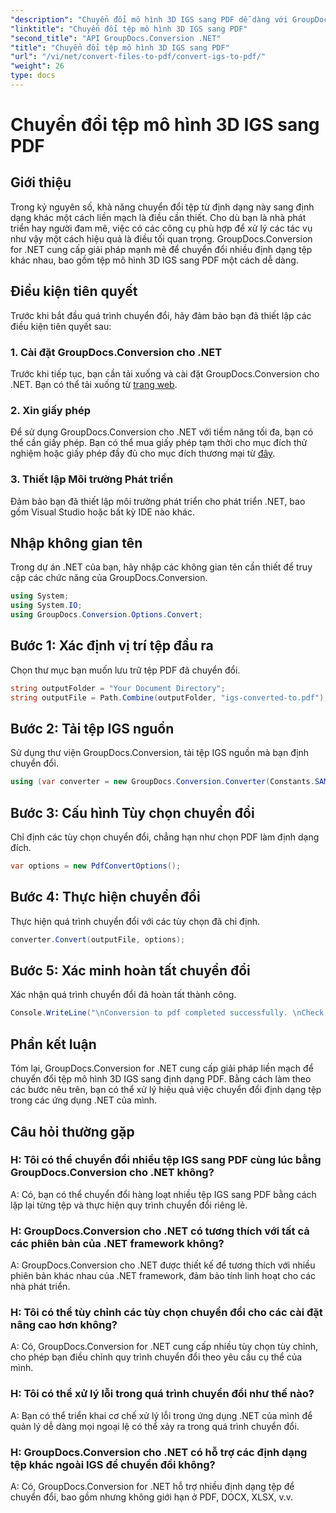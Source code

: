 ```yaml
---
"description": "Chuyển đổi mô hình 3D IGS sang PDF dễ dàng với GroupDocs.Conversion cho .NET. Tải xuống ngay để chuyển đổi định dạng tệp liền mạch."
"linktitle": "Chuyển đổi tệp mô hình 3D IGS sang PDF"
"second_title": "API GroupDocs.Conversion .NET"
"title": "Chuyển đổi tệp mô hình 3D IGS sang PDF"
"url": "/vi/net/convert-files-to-pdf/convert-igs-to-pdf/"
"weight": 26
type: docs
---
```

# Chuyển đổi tệp mô hình 3D IGS sang PDF

## Giới thiệu
Trong kỷ nguyên số, khả năng chuyển đổi tệp từ định dạng này sang định dạng khác một cách liền mạch là điều cần thiết. Cho dù bạn là nhà phát triển hay người đam mê, việc có các công cụ phù hợp để xử lý các tác vụ như vậy một cách hiệu quả là điều tối quan trọng. GroupDocs.Conversion for .NET cung cấp giải pháp mạnh mẽ để chuyển đổi nhiều định dạng tệp khác nhau, bao gồm tệp mô hình 3D IGS sang PDF một cách dễ dàng.
## Điều kiện tiên quyết
Trước khi bắt đầu quá trình chuyển đổi, hãy đảm bảo bạn đã thiết lập các điều kiện tiên quyết sau:
### 1. Cài đặt GroupDocs.Conversion cho .NET
Trước khi tiếp tục, bạn cần tải xuống và cài đặt GroupDocs.Conversion cho .NET. Bạn có thể tải xuống từ [trang web](https://releases.groupdocs.com/conversion/net/).
### 2. Xin giấy phép
Để sử dụng GroupDocs.Conversion cho .NET với tiềm năng tối đa, bạn có thể cần giấy phép. Bạn có thể mua giấy phép tạm thời cho mục đích thử nghiệm hoặc giấy phép đầy đủ cho mục đích thương mại từ [đây](https://purchase.groupdocs.com/buy).
### 3. Thiết lập Môi trường Phát triển
Đảm bảo bạn đã thiết lập môi trường phát triển cho phát triển .NET, bao gồm Visual Studio hoặc bất kỳ IDE nào khác.

## Nhập không gian tên
Trong dự án .NET của bạn, hãy nhập các không gian tên cần thiết để truy cập các chức năng của GroupDocs.Conversion.
```csharp
using System;
using System.IO;
using GroupDocs.Conversion.Options.Convert;
```
## Bước 1: Xác định vị trí tệp đầu ra
Chọn thư mục bạn muốn lưu trữ tệp PDF đã chuyển đổi.
```csharp
string outputFolder = "Your Document Directory";
string outputFile = Path.Combine(outputFolder, "igs-converted-to.pdf");
```
## Bước 2: Tải tệp IGS nguồn
Sử dụng thư viện GroupDocs.Conversion, tải tệp IGS nguồn mà bạn định chuyển đổi.
```csharp
using (var converter = new GroupDocs.Conversion.Converter(Constants.SAMPLE_IGS))
```
## Bước 3: Cấu hình Tùy chọn chuyển đổi
Chỉ định các tùy chọn chuyển đổi, chẳng hạn như chọn PDF làm định dạng đích.
```csharp
var options = new PdfConvertOptions();
```
## Bước 4: Thực hiện chuyển đổi
Thực hiện quá trình chuyển đổi với các tùy chọn đã chỉ định.
```csharp
converter.Convert(outputFile, options);
```
## Bước 5: Xác minh hoàn tất chuyển đổi
Xác nhận quá trình chuyển đổi đã hoàn tất thành công.
```csharp
Console.WriteLine("\nConversion to pdf completed successfully. \nCheck output in {0}", outputFolder);
```

## Phần kết luận
Tóm lại, GroupDocs.Conversion for .NET cung cấp giải pháp liền mạch để chuyển đổi tệp mô hình 3D IGS sang định dạng PDF. Bằng cách làm theo các bước nêu trên, bạn có thể xử lý hiệu quả việc chuyển đổi định dạng tệp trong các ứng dụng .NET của mình.
## Câu hỏi thường gặp
### H: Tôi có thể chuyển đổi nhiều tệp IGS sang PDF cùng lúc bằng GroupDocs.Conversion cho .NET không?
A: Có, bạn có thể chuyển đổi hàng loạt nhiều tệp IGS sang PDF bằng cách lặp lại từng tệp và thực hiện quy trình chuyển đổi riêng lẻ.
### H: GroupDocs.Conversion cho .NET có tương thích với tất cả các phiên bản của .NET framework không?
A: GroupDocs.Conversion cho .NET được thiết kế để tương thích với nhiều phiên bản khác nhau của .NET framework, đảm bảo tính linh hoạt cho các nhà phát triển.
### H: Tôi có thể tùy chỉnh các tùy chọn chuyển đổi cho các cài đặt nâng cao hơn không?
A: Có, GroupDocs.Conversion for .NET cung cấp nhiều tùy chọn tùy chỉnh, cho phép bạn điều chỉnh quy trình chuyển đổi theo yêu cầu cụ thể của mình.
### H: Tôi có thể xử lý lỗi trong quá trình chuyển đổi như thế nào?
A: Bạn có thể triển khai cơ chế xử lý lỗi trong ứng dụng .NET của mình để quản lý dễ dàng mọi ngoại lệ có thể xảy ra trong quá trình chuyển đổi.
### H: GroupDocs.Conversion cho .NET có hỗ trợ các định dạng tệp khác ngoài IGS để chuyển đổi không?
A: Có, GroupDocs.Conversion for .NET hỗ trợ nhiều định dạng tệp để chuyển đổi, bao gồm nhưng không giới hạn ở PDF, DOCX, XLSX, v.v.